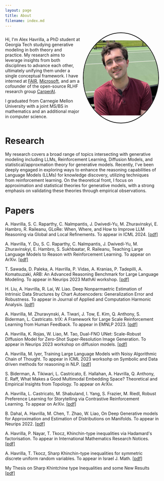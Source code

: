 ```yaml
---
layout: page
title: About
filename: index.md
---
```


<style>
  .container {
    display: flex; /* Use flexbox for layout */
  }

  .text {
    flex: 1; /* Allow the text to grow and take up space */
    padding-right: 10px;
  }

  .image-container {
    flex: 1; /* Allow the image container to grow and take up space */
    display: flex; /* Nested flex container to center the image vertically */
    justify-content: flex-end; /* Push the image to the right */
    align-items: center; /* Center the image vertically */
    border-radius: 50%; /* Makes the container and image circular */
    border: 2px solid #000; /* Add a border to create the circle effect */
    overflow: hidden; /* Hide any content outside the circle */
  }

  .image-container img {
    max-width: 100%; /* Ensure the image doesn't exceed its container */
    max-height: 100%; /* Ensure the image doesn't exceed its container */
  }
</style>

<div class="container">
    <div class="text">
        <p>Hi, I'm Alex Havrilla, a PhD student at Georgia Tech studying generative modeling in both theory and practice. My research aims to leverage insights from both disciplines to advance each other, ultimately unifying them under a single conceptual framework. 
I have interned at <a href="https://ai.meta.com/">FAIR</a>, <a href="https://www.microsoft.com/en-us/research/blog/">Microsoft</a>, and am a cofounder of the open-source RLHF research group <a href="https://carper.ai/">CarperAI</a>.</p>

<p>I graduated from Carnegie Mellon University with a joint MS/BS in mathematics and an additional major in computer science.</p>
    </div>
    <div class="image-container">
        <img src="artifacts/alexh.jpg" alt="Picture">
    </div>
</div>

# Research

My research covers a broad range of topics intersecting with generative modeling including LLMs, Reinforcement Learning, Diffusion Models, and statistical/approxmation theory for generative models. Recently, I've been deeply engaged in exploring ways to enhance the reasoning capabilities of Language Models (LLMs) for knowledge discovery, utilizing techniques from reinforcement learning. On the theoretical front, I focus on approximation and statistical theories for generative models, with a strong emphasis on validating these theories through empirical observations.

# Papers

A. Havrilla, S. C. Raparthy, C. Nalmpantis, J. Dwivedi-Yu, M. Zhuravinskyi, E. Hambro, R. Raileanu, GLoRe: When, Where, and How to Improve LLM Reasoning via Global and Local Refinements. To appear in ICML 2024. <a href="https://arxiv.org/abs/2402.10963">[pdf]</a>

A. Havrilla, Y. Du, S. C. Raparthy, C. Nalmpantis, J. Dwivedi-Yu, M. Zhuravinskyi, E. Hambro, S. Sukhbaatar, R. Raileanu, Teaching Large Language Models to Reason with Reinforcement Learning. To appear on ArXiv. <a href="https://arxiv.org/abs/2403.04642">[pdf]</a>

T. Sawada, D. Paleka, A. Havrilla, P. Vidas, A. Kranias, P. Tadepilli, A. Komatsuzaki, ARB: An Advanced Reasoning Benchmark for Large Language Modeling. To appear in Neurips 2023 MathAI workshop. <a href="https://arxiv.org/abs/2307.13692">[pdf]</a>

H. Liu, A. Havrilla, R. Lai, W. Liao. Deep Nonparmaetric Estimation of Intrinsic Data Structures by Chart Autoencoders: Generalization Error and Robustness. To appear in Journal of Applied and Computation Harmonic Analysis. <a href="https://arxiv.org/abs/2303.09863">[pdf]</a> 

A. Havrilla, M. Zhuravynski, A. Tiwari, J. Tow, E. Kim, Q. Anthony, S. Biderman, L. Castricato. trlX: A Framework for Large Scale Reinforcement Learning from Human Feedback. To appear in EMNLP 2023. <a href="https://openreview.net/forum?id=TxEV8D0z0r&referrer=%5BAuthor%20Console%5D(%2Fgroup%3Fid%3DEMNLP%2F2023%2FConference%2FAuthors%23your-submissions)"> [pdf] </a>

A. Havrilla, K. Rojas, W. Liao, M. Tao, Dual-FNO UNet: Scale-Robust Diffusion Model for Zero-Shot Super-Resolution Image Generation. To appear in Neurips 2023 workshop on diffusion models. <a href="https://arxiv.org/abs/2401.06144">[pdf]</a>

A. Havrilla, M. Iyer, Training Large Language Models with Noisy Algorithmic Chain of Thought. To appear in ICML 2023 worksohp on Symbolic and Data driven methods for reasoning in NLP.  <a href="https://arxiv.org/abs/2402.04004">[pdf]</a>

S. Biderman, A. Tikiwari, L. Castricato, E. Hallahan, A. Havrilla, Q. Anthony, E. Raff, What Makes a Good Multimodal Embedding Space? Theoretical and Empirical Insights from Topology. To appear on ArXiv.

A. Havrilla, L. Castricato, M. Shabuland, I. Yang, S. Frazier, M. Riedl, Robust Preference Learning for Storytelling via Contrastive Reinforcement Learning. To appear on ArXiv. <a href="https://arxiv.org/abs/2210.07792">[pdf]</a>

B. Dahal, A. Havrilla, M. Chen, T. Zhao, W. Liao, On Deep Generative models for Approximation and Estimation of Distributions on Manifolds. To appear in Neurips 2022. <a href="https://arxiv.org/abs/2302.13183">[pdf]</a>

A. Havrilla, P. Nayar, T. Tkocz, Khinchin-type inequalities via Hadamard's factorisation. To appear in International Mathematics Research Notices. <a href="https://arxiv.org/abs/2102.09500">[pdf]</a>

A. Havrilla, T. Tkocz, Sharp Khinchin-type inequalities for symmetric discrete uniform random variables. To appear in Israel J. Math. <a href="https://arxiv.org/abs/1912.13345">[pdf]</a>

My Thesis on Sharp Khintchine type Inequalities and some New Results <a href="artifacts/thesis_draft_3.pdf">[pdf]</a>